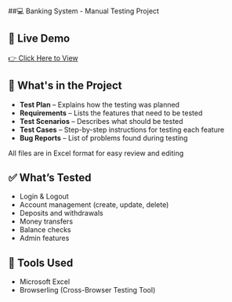 ##💻 Banking System - Manual Testing Project



## 🔗 Live Demo
<a href="http://demo.guru99.com/V4/">👉 Click Here to View</a>

## 📁 What's in the Project

- **Test Plan** – Explains how the testing was planned
- **Requirements** – Lists the features that need to be tested
- **Test Scenarios** – Describes what should be tested
- **Test Cases** – Step-by-step instructions for testing each feature
- **Bug Reports** – List of problems found during testing

All files are in Excel format for easy review and editing

## ✅ What’s Tested

- Login & Logout  
- Account management (create, update, delete)  
- Deposits and withdrawals  
- Money transfers  
- Balance checks  
- Admin features  

## 🧰 Tools Used

- Microsoft Excel  
- Browserling (Cross-Browser Testing Tool)
